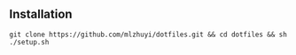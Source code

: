 ## Installation
`git clone https://github.com/mlzhuyi/dotfiles.git && cd dotfiles && sh ./setup.sh`
